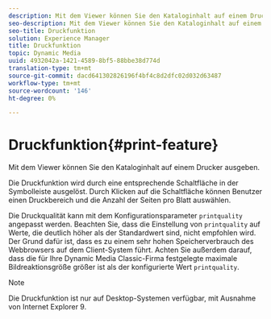 ```yaml
---
description: Mit dem Viewer können Sie den Kataloginhalt auf einem Drucker ausgeben.
seo-description: Mit dem Viewer können Sie den Kataloginhalt auf einem Drucker ausgeben.
seo-title: Druckfunktion
solution: Experience Manager
title: Druckfunktion
topic: Dynamic Media
uuid: 4932042a-1421-4589-8bf5-88bbe38d774d
translation-type: tm+mt
source-git-commit: dacd641302826196f4bf4c8d2dfc02d032d63487
workflow-type: tm+mt
source-wordcount: '146'
ht-degree: 0%

---
```



# Druckfunktion{#print-feature}

Mit dem Viewer können Sie den Kataloginhalt auf einem Drucker ausgeben.

Die Druckfunktion wird durch eine entsprechende Schaltfläche in der Symbolleiste ausgelöst. Durch Klicken auf die Schaltfläche können Benutzer einen Druckbereich und die Anzahl der Seiten pro Blatt auswählen.

Die Druckqualität kann mit dem Konfigurationsparameter `printquality` angepasst werden. Beachten Sie, dass die Einstellung von `printquality` auf Werte, die deutlich höher als der Standardwert sind, nicht empfohlen wird. Der Grund dafür ist, dass es zu einem sehr hohen Speicherverbrauch des Webbrowsers auf dem Client-System führt. Achten Sie außerdem darauf, dass die für Ihre Dynamic Media Classic-Firma festgelegte maximale Bildreaktionsgröße größer ist als der konfigurierte Wert `printquality`.

>[!NOTE]
>
>Die Druckfunktion ist nur auf Desktop-Systemen verfügbar, mit Ausnahme von Internet Explorer 9.

